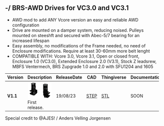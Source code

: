 ## -/ BRS-AWD Drives for VC3.0 and VC3.1

- AWD mod to add ANY Vcore version an easy and reliable AWD configuration
- Drive are mounted on a damper system, reducing noised. Pulleys mounted on steeshft and secured with Abec-5/7 bearing for an increased lifespan
- Easy assembly, no modifications of the Frame needed, no need of Enclosure modifications. Require at least 30-60mm more belt lenght
- COMPATIBLE WITH: Vcore 3.0, Vcore 3.1, Open or closed front, Enclosure 1.0 (VC3.0), Extended Enclosure 2.0 (V3.1), Stock Z leadsrew, MBFS Ventermech, BRS Zupgrade 1.0 and 2.0 with SFU1204 and 1605

Version|Description|ReleaseDate|CAD|Thingiverse|Documentation|License|Order
-------------|-----------|-----------|-----------|------------|------------|-----------|-----------
**V1.1**|![alt text](/image/and.PNG)<br> First release. |19/08/23|[STEP](https://github.com/FlorentBroise/BRS-Printers-Mod/blob/main/cad/BRS-AWD-Drive-1-1.zip)| [STL](https://www.printables.com/model/557508-brs-awd-drive-for-vcore-3031) |SOON|![alt text](/image/license.png)|[SHOP](https://store.brs-engineering.com/products/brs-awd-drive-1-1)


Special credit to @AJES! / Anders Velling Jorgensen
